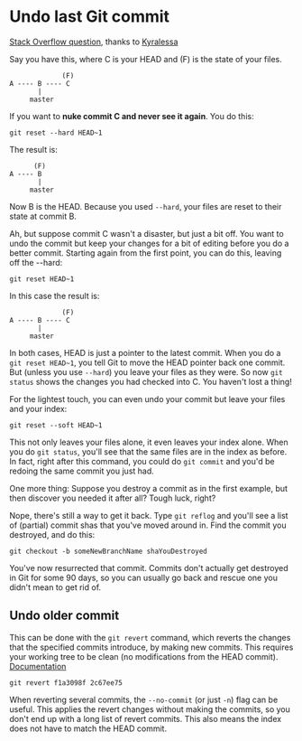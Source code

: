 # Undo last Git commit

[Stack Overflow question](http://stackoverflow.com/questions/927358/undo-last-git-commit), thanks to [Kyralessa](http://stackoverflow.com/users/5486/kyralessa)

Say you have this, where C is your HEAD and (F) is the state of your files.

	             (F)
	A ---- B ---- C
	       |
	     master

If you want to **nuke commit C and never see it again**. You do this:

	git reset --hard HEAD~1

The result is:

	      (F)
	A ---- B
	       |
	     master

Now B is the HEAD. Because you used `--hard`, your files are reset to their state at commit B.

Ah, but suppose commit C wasn't a disaster, but just a bit off. You want to undo the commit but keep your changes for a bit of editing before you do a better commit. Starting again from the first point, you can do this, leaving off the --hard:

	git reset HEAD~1

In this case the result is:

	             (F)
	A ---- B ---- C
	       |
	     master


In both cases, HEAD is just a pointer to the latest commit. When you do a `git reset HEAD~1`, you tell Git to move the HEAD pointer back one commit. But (unless you use `--hard`) you leave your files as they were. So now `git status` shows the changes you had checked into C. You haven't lost a thing!

For the lightest touch, you can even undo your commit but leave your files and your index:

	git reset --soft HEAD~1

This not only leaves your files alone, it even leaves your index alone. When you do `git status`, you'll see that the same files are in the index as before. In fact, right after this command, you could do `git commit` and you'd be redoing the same commit you just had.

One more thing: Suppose you destroy a commit as in the first example, but then discover you needed it after all? Tough luck, right?

Nope, there's still a way to get it back. Type `git reflog` and you'll see a list of (partial) commit shas that you've moved around in. Find the commit you destroyed, and do this:

	git checkout -b someNewBranchName shaYouDestroyed

You've now resurrected that commit. Commits don't actually get destroyed in Git for some 90 days, so you can usually go back and rescue one you didn't mean to get rid of.

Undo older commit
-----------------

This can be done with the `git revert` command, which reverts the changes that the specified commits introduce, by making new commits. This requires your working tree to be clean (no modifications from the HEAD commit).  [Documentation](http://git-scm.com/docs/git-revert)

	git revert f1a3098f 2c67ee75

When reverting several commits, the `--no-commit` (or just `-n`) flag can be useful. This applies the revert changes without making the commits, so you don't end up with a long list of revert commits. This also means the index does not have to match the HEAD commit.
